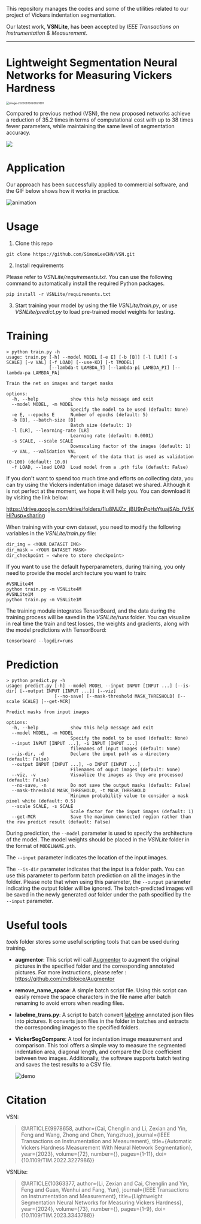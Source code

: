 This repository manages the codes and some of the utilities related to our project of Vickers indentation segmentation.

Our latest work, **VSNLite**, has been accepted by *IEEE Transactions on Instrumentation & Measurement*.

------

#  Lightweight Segmentation Neural Networks for Measuring Vickers Hardness  



<img src="README.assets/image-method compare.png" alt="image-20230615093621881" style="zoom:50%;" />

Compared to previous method (VSN), the new proposed networks achieve a reduction of 35.2 times in terms of computational cost with up to 38 times fewer parameters, while maintaining the same level of segmentation accuracy.

<img src="README.assets/image-method cost.png"/>

# Application

Our approach has been successfully applied to commercial software, and the GIF below shows how it works in practice.

![animation](./README.assets/animation.gif)

# Usage

1. Clone this repo

```shell
git clone https://github.com/SimonLeeCHN/VSN.git
```

2. Install requirements

Please refer to *VSNLite/requirements.txt*. You can use the following command to automatically install the required Python packages.

```shell
pip install -r VSNLite/requirements.txt
```

3. Start training your model by using the file *VSNLite/train.py*, or use *VSNLite/predict.py* to load pre-trained model weights for testing.

# Training

```shell
> python train.py -h
usage: train.py [-h] --model MODEL [-e E] [-b [B]] [-l [LR]] [-s SCALE] [-v VAL] [-f LOAD] [--use-KD] [-t TMODEL]
                [--lambda-t LAMBDA_T] [--lambda-pi LAMBDA_PI] [--lambda-pa LAMBDA_PA]

Train the net on images and target masks

options:
  -h, --help            show this help message and exit
  --model MODEL, -m MODEL
                        Specify the model to be used (default: None)
  -e E, --epochs E      Number of epochs (default: 5)
  -b [B], --batch-size [B]
                        Batch size (default: 1)
  -l [LR], --learning-rate [LR]
                        Learning rate (default: 0.0001)
  -s SCALE, --scale SCALE
                        Downscaling factor of the images (default: 1)
  -v VAL, --validation VAL
                        Percent of the data that is used as validation (0-100) (default: 10.0)
  -f LOAD, --load LOAD  Load model from a .pth file (default: False)
```
If you don't want to spend too much time and efforts on collecting data, you can try using the Vickers indentation image dataset we shared. Although it is not perfect at the moment, we hope it will help you. You can download it by visiting the link below:

https://drive.google.com/drive/folders/1lu8MJZz_jBU9nPpHsYtuajSAb_fV5KHi?usp=sharing

When training with your own dataset, you need to modify the following variables in the *VSNLite/train.py* file:

```python
dir_img = <YOUR DATASET IMG>
dir_mask = <YOUR DATASET MASK>
dir_checkpoint = <where to store checkpoint>
```

If you want to use the default hyperparameters, during training, you only need to provide the model architecture you want to train:

```shell
#VSNLite4M
python train.py -m VSNLite4M
#VSNLite1M
python train.py -m VSNLite1M
```

The training module integrates TensorBoard, and the data during the training process will be saved in the *VSNLite/runs* folder. You can visualize in real time the train and test losses, the weights and gradients, along with the model predictions with TensorBoard:

```shell
tensorboard --logdir=runs
```

# Prediction

```shell
> python predict.py -h
usage: predict.py [-h] --model MODEL --input INPUT [INPUT ...] [--is-dir] [--output INPUT [INPUT ...]] [--viz]
                  [--no-save] [--mask-threshold MASK_THRESHOLD] [--scale SCALE] [--get-MCR]

Predict masks from input images

options:
  -h, --help            show this help message and exit
  --model MODEL, -m MODEL
                        Specify the model to be used (default: None)
  --input INPUT [INPUT ...], -i INPUT [INPUT ...]
                        filenames of input images (default: None)
  --is-dir, -d          Declare the input path as a directory (default: False)
  --output INPUT [INPUT ...], -o INPUT [INPUT ...]
                        Filenames of ouput images (default: None)
  --viz, -v             Visualize the images as they are processed (default: False)
  --no-save, -n         Do not save the output masks (default: False)
  --mask-threshold MASK_THRESHOLD, -t MASK_THRESHOLD
                        Minimum probability value to consider a mask pixel white (default: 0.5)
  --scale SCALE, -s SCALE
                        Scale factor for the input images (default: 1)
  --get-MCR             Save the maximum connected region rather than the raw predict result (default: False)
```

During prediction, the `--model` parameter is used to specify the architecture of the model. The model weights should be placed in the *VSNLite* folder in the format of `MODELNAME.pth`.

The `--input` parameter indicates the location of the input images.

The `--is-dir` parameter indicates that the input is a folder path. You can use this parameter to perform batch prediction on all the images in the folder. Please note that when using this parameter, the `--output` parameter indicating the output folder will be ignored. The batch-predicted images will be saved in the newly generated *out* folder under the path specified by the `--input` parameter.

# Useful tools

*tools* folder stores some useful scripting tools that can be used during training.

- **augmentor**: This script will call [Augmentor](https://github.com/mdbloice/Augmentor) to augment the original pictures in the specified folder and the corresponding annotated pictures. For more instructions, please refer : https://github.com/mdbloice/Augmentor

- **remove_name_space**: A simple batch script file. Using this script can easily remove the space characters in the file name after batch renaming to avoid errors when reading files.

- **labelme_trans.py**: A script to batch convert [labelme](https://github.com/wkentaro/labelme) annotated json files into pictures. It converts json files in the folder in batches and extracts the corresponding images to the specified folders. 

- **VickerSegCompare**: A tool for indentation image measurement and comparison. This tool offers a simple way to measure the segmented indentation area, diagonal length, and compare the Dice coefficient between two images. Additionally, the software supports batch testing and saves the test results to a CSV file.

  ![demo](tools/demo.gif)

# Citation

VSN:

> @ARTICLE{9978658,
>   author={Cai, Chenglin and Li, Zexian and Yin, Feng and Wang, Zhong and Chen, Yangzhuo},
>   journal={IEEE Transactions on Instrumentation and Measurement}, 
>   title={Automatic Vickers Hardness Measurement With Neural Network Segmentation}, 
>   year={2023},
>   volume={72},
>   number={},
>   pages={1-11},
>   doi={10.1109/TIM.2022.3227986}}

VSNLite:

> @ARTICLE{10363377,
>   author={Li, Zexian and Cai, Chenglin and Yin, Feng and Guan, Wenhui and Fang, Yun},
>   journal={IEEE Transactions on Instrumentation and Measurement}, 
>   title={Lightweight Segmentation Neural Networks for Measuring Vickers Hardness}, 
>   year={2024},
>   volume={73},
>   number={},
>   pages={1-9},
>   doi={10.1109/TIM.2023.3343788}}

